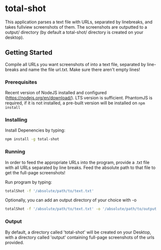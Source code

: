 # total-shot

This application parses a text file with URLs, separated by linebreaks, and takes fullview screenshots of them. The screenshots are outputted to a output/ directory (by default a total-shot/ directory is created on your desktop).

## Getting Started

Compile all URLs you want screenshots of into a text file, separated by line-breaks and name the file url.txt. Make sure there aren't empty lines!

### Prerequisites

Recent version of NodeJS installed and configured (https://nodejs.org/en/download/). LTS version is sufficient. PhantomJS is required, if it is not installed, a pre-built version will be installed on `npm install`

### Installing

Install Depenencies by typing:

```bash
npm install -g total-shot
```

### Running

In order to feed the appropriate URLs into the program, provide a .txt file with all URLs separated by line breaks. Feed the absolute path to that file to get the full-page screenshots!

Run program by typing:

```bash
totalShot -f '/absolute/path/to/text.txt'
```

Optionally, you can add an output directory of your choice with -o

```bash
totalShot -f '/absolute/path/to/text.txt' -o '/absolute/path/to/output'
```

### Output

By default, a directory called 'total-shot' will be created on your Desktop, with a directory called 'output' containing full-page screenshots of the urls provided.
